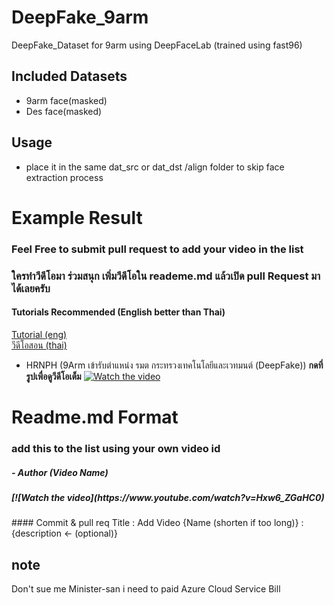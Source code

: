 # DeepFake_9arm
 DeepFake_Dataset for 9arm using DeepFaceLab (trained using fast96)

## Included Datasets
- 9arm face(masked)
- Des face(masked)
## Usage
- place it in the same dat_src or dat_dst /align folder to skip face extraction process

# Example Result
### Feel Free to submit pull request to add your video in the list
### ใครทำวีดีโอมา ร่วมสนุก เพิ่มวีดีโอใน reademe.md แล้วเปิด pull Request มาได้เลยครับ

#### Tutorials Recommended (English better than Thai)
<a href='https://www.youtube.com/watch?v=lSM-9RBk3HQ'>Tutorial (eng)</a> 
<br>
<a href='https://www.youtube.com/watch?v=lSM-9RBk3HQ'>วีดีโอสอน (thai)</a>

- HRNPH (9Arm เข้ารับตำแหน่ง รมต กระทรวงเทคโนโลยีและเวทมนต์ (DeepFake)) <b>กดที่รูปเพื่อดูวีดีโอเต็ม</b>
[![Watch the video](https://img.youtube.com/vi/Hxw6_ZGaHC0/maxresdefault.jpg)](https://www.youtube.com/watch?v=Hxw6_ZGaHC0)

# Readme.md Format
### add this to the list using your own video id
<h5>- Author (Video Name)</h5>
<h5>[![Watch the video](https://www.youtube.com/watch?v=Hxw6_ZGaHC0)</h5>
#### Commit & pull req Title : Add Video {Name (shorten if too long)} : {description <- (optional)}

## note
Don't sue me Minister-san i need to paid Azure Cloud Service Bill
